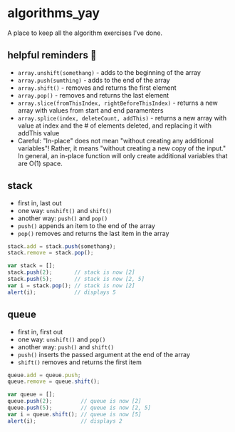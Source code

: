 # algorithms_yay

A place to keep all the algorithm exercises I've done. 

## helpful reminders :100:
- `array.unshift(somethang)` - adds to the beginning of the array
- `array.push(sumthing)` - adds to the end of the array
- `array.shift()` - removes and returns the first element
- `array.pop()` - removes and returns the last element
- `array.slice(fromThisIndex, rightBeforeThisIndex)` - returns a new array with values from start and end paramenters
- `array.splice(index, deleteCount, addThis)` - returns a new array with value at index and the # of elements deleted, and replacing it with addThis value
- Careful: "In-place" does not mean "without creating any additional variables"! Rather, it means "without creating a new copy of the input." In general, an in-place function will only create additional variables that are O(1) space.

## stack
- first in, last out
- one way: `unshift()` and `shift()`
- another way: `push()` and `pop()`
- `push()` appends an item to the end of the array
- `pop()` removes and returns the last item in the array

```javascript
stack.add = stack.push(somethang);
stack.remove = stack.pop();
```

```javascript
var stack = [];
stack.push(2);       // stack is now [2]
stack.push(5);       // stack is now [2, 5]
var i = stack.pop(); // stack is now [2]
alert(i);            // displays 5
```

## queue
- first in, first out
- one way: `unshift()` and `pop()`
- another way: `push()` and `shift()`
- `push()` inserts the passed argument at the end of the array 
- `shift()` removes and returns the first item

```javascript
queue.add = queue.push;
queue.remove = queue.shift();
```

```javascript
var queue = [];
queue.push(2);         // queue is now [2]
queue.push(5);         // queue is now [2, 5]
var i = queue.shift(); // queue is now [5]
alert(i);              // displays 2
```